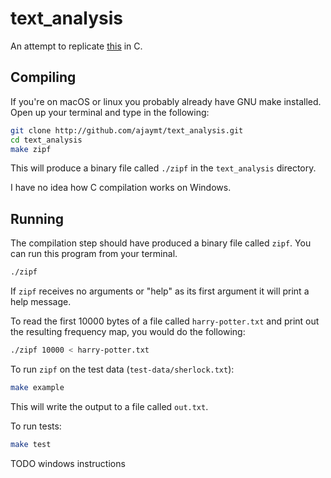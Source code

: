 
# text_analysis
An attempt to replicate [this](https://github.com/jasonxia17/TextAnalyzer) in C.

## Compiling
If you're on macOS or linux you probably already have GNU make installed. Open up your terminal and type in the following:

```sh
git clone http://github.com/ajaymt/text_analysis.git
cd text_analysis
make zipf
```

This will produce a binary file called `./zipf` in the `text_analysis` directory.

I have no idea how C compilation works on Windows.

## Running
The compilation step should have produced a binary file called `zipf`. You can run this program from your terminal.

```sh
./zipf
```

If `zipf` receives no arguments or "help" as its first argument it will print a help message.

To read the first 10000 bytes of a file called `harry-potter.txt` and print out the resulting frequency map, you would do the following:
```sh
./zipf 10000 < harry-potter.txt
```

To run `zipf` on the test data (`test-data/sherlock.txt`):
```sh
make example
```

This will write the output to a file called `out.txt`.

To run tests:
```sh
make test
```

TODO windows instructions
